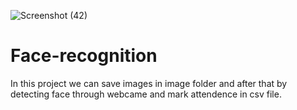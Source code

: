 ![Screenshot (42)](https://user-images.githubusercontent.com/76086165/128594883-993dbd46-ccbe-403c-94dd-aa9e460afcbc.png)
# Face-recognition
In this project we can save images in image folder and after that by detecting face through webcame and mark attendence in csv file.
